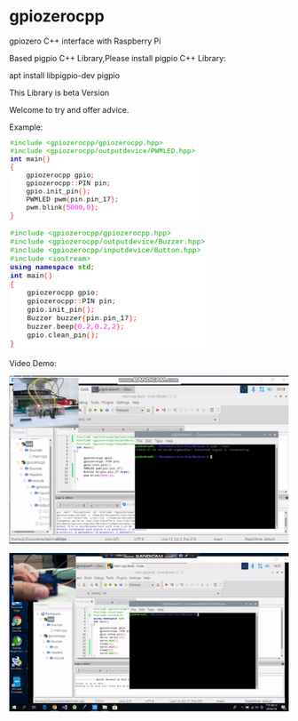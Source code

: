 # gpiozerocpp
gpiozero C++ interface with Raspberry Pi

Based pigpio C++ Library,Please install pigpio C++ Library:

apt install libpigpio-dev pigpio

This Library is beta Version

Welcome to try and offer advice.

Example:

![example](https://github.com/andrew98450/gpiozerocpp/blob/0.1-beta/img/example.png "")

![example2](https://github.com/andrew98450/gpiozerocpp/blob/0.1-beta/img/example2.png "")
  
Video Demo:

![video](https://github.com/andrew98450/gpiozerocpp/blob/0.1-beta/img/example.gif "")

![video2](https://github.com/andrew98450/gpiozerocpp/blob/0.1-beta/img/example_servo.gif "")
